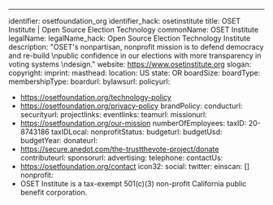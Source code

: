 ---
identifier: osetfoundation_org
identifier_hack: osetinstitute
title: OSET Institute | Open Source Election Technology
commonName: OSET Institute
legalName:
legalName_hack: Open Source Election Technology Institute
description: "OSET's nonpartisan, nonprofit mission is to defend democracy and re-build
  \npublic confidence in our elections with more transparency in voting systems \ndesign."
website: https://www.osetinstitute.org
slogan:
copyright:
imprint:
masthead:
location: US
state: OR
boardSize:
boardType:
membershipType:
boardurl:
bylawsurl:
policyurl:
- https://osetfoundation.org/technology-policy
- https://osetfoundation.org/privacy-policy
brandPolicy:
conducturl:
securityurl:
projectlinks:
eventlinks:
teamurl:
missionurl:
- https://osetfoundation.org/our-mission
numberOfEmployees:
taxID: 20-8743186
taxIDLocal:
nonprofitStatus:
budgeturl:
budgetUsd:
budgetYear:
donateurl:
- https://secure.anedot.com/the-trustthevote-project/donate
contributeurl:
sponsorurl:
advertising:
telephone:
contactUs:
- https://osetfoundation.org/contact
icon32:
social:
  twitter:
einscan: []
nonprofit:
- OSET Institute is a tax-exempt 501(c)(3) non-profit California public benefit corporation.
